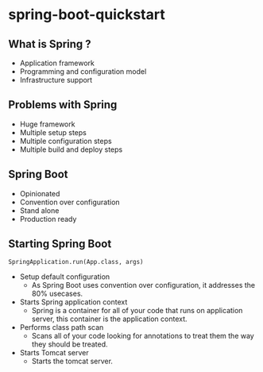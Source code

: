 # spring-boot-quickstart

## What is Spring ?
  * Application framework
  * Programming and configuration model
  * Infrastructure support
  
## Problems with Spring
  * Huge framework
  * Multiple setup steps
  * Multiple configuration steps
  * Multiple build and deploy steps
  
## Spring Boot
  * Opinionated
  * Convention over configuration
  * Stand alone
  * Production ready
  
## Starting Spring Boot
  ```
  SpringApplication.run(App.class, args)
  ```
  * Setup default configuration
    * As Spring Boot uses convention over configuration, it addresses the 80% usecases.
  * Starts Spring application context
    * Spring is a container for all of your code that runs on application server, this container is the application context.
  * Performs class path scan
    * Scans all of your code looking for annotations to treat them the way they should be treated.
  * Starts Tomcat server
    * Starts the tomcat server.
